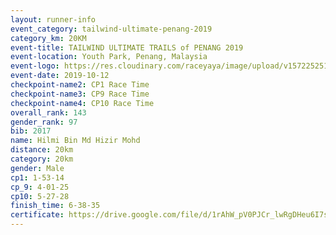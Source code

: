 ```yaml
---
layout: runner-info 
event_category: tailwind-ultimate-penang-2019 
category_km: 20KM 
event-title: TAILWIND ULTIMATE TRAILS of PENANG 2019 
event-location: Youth Park, Penang, Malaysia 
event-logo: https://res.cloudinary.com/raceyaya/image/upload/v1572252513/logo/utop-2019_h9tzys.jpg 
event-date: 2019-10-12 
checkpoint-name2: CP1 Race Time 
checkpoint-name3: CP9 Race Time 
checkpoint-name4: CP10 Race Time 
overall_rank: 143
gender_rank: 97
bib: 2017
name: Hilmi Bin Md Hizir Mohd
distance: 20km
category: 20km
gender: Male
cp1: 1-53-14
cp_9: 4-01-25
cp10: 5-27-28
finish_time: 6-38-35
certificate: https://drive.google.com/file/d/1rAhW_pV0PJCr_lwRgDHeu6I7sOBmLqj-/view?usp=sharing
---
```

